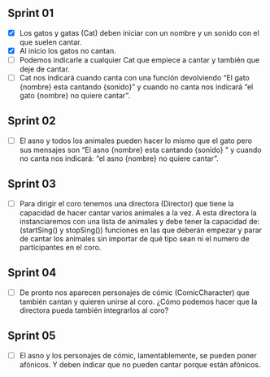 ## Sprint 01

- [x] Los gatos y gatas (Cat) deben iniciar con un nombre y un sonido con el que suelen cantar.
- [x] Al inicio los gatos no cantan.
- [ ] Podemos indicarle a cualquier Cat que empiece a cantar y también que deje de cantar.
- [ ] Cat nos indicará cuando canta con una función devolviendo “El gato {nombre} esta cantando {sonido}” y cuando no canta nos indicará “el gato {nombre} no quiere cantar”.

## Sprint 02

- [ ] El asno y todos los animales pueden hacer lo mismo que el gato pero sus mensajes son “El asno {nombre} esta cantando {sonido} ” y cuando no canta nos indicará: “el asno {nombre} no quiere cantar”.

## Sprint 03

- [ ] Para dirigir el coro tenemos una directora (Director) que tiene la capacidad de hacer cantar varios animales a la vez. A esta directora la instanciaremos con una lista de animales y debe tener la capacidad de: (startSing() y stopSing()) funciones en las que deberán empezar y parar de cantar los animales sin importar de qué tipo sean ni el numero de participantes en el coro.

## Sprint 04

- [ ] De pronto nos aparecen personajes de cómic (ComicCharacter) que también cantan y quieren unirse al coro. ¿Cómo podemos hacer que la directora pueda también integrarlos al coro?

## Sprint 05

- [ ] El asno y los personajes de cómic, lamentablemente, se pueden poner afónicos. Y deben indicar que no pueden cantar porque están afónicos.